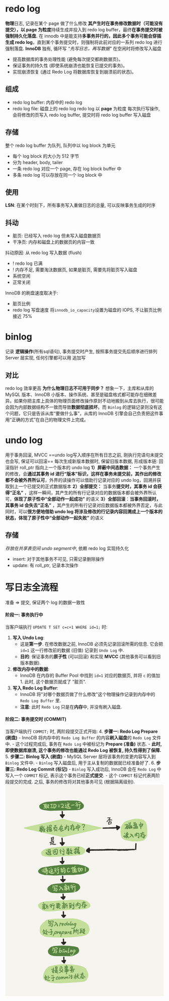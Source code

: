 # redo log
**物理**日志, 记录在某个 page 做了什么修改 
**其产生时在事务修改数据时（可能没有提交），以 page 为粒度**持续生成并投入到 redo log buffer，最终**在事务提交时被强制持久化落盘.** 在 innodb 中是能支持**多事务并行的，因此多个事务可能会穿插生成 redo log**，直到某个事务提交时，则强制将此前对应的一系列 redo log 进行强制落盘.
**InnoDB** 独有, 循环写
*“先写日志，再写数据”* 在空闲时将修改写入磁盘
- 提高数据库的事务处理性能 (避免每次提交都刷数据页)。
- 保证事务的持久性 (即使系统崩溃也能恢复已提交的事务)。
- 实现崩溃恢复 (通过 Redo Log 将数据库恢复到崩溃前的状态)。
## 组成
- redo log buffer: 内存中的 redo log
- redo log file: 磁盘上的 redo log
redo log 以 **page** 为粒度
每次执行写操作, 会将修改的页写入 redo log buffer, 提交时将 redo log buffer 写入磁盘
## 存储
整个 redo log buffer 为队列, 队列中以 log block 为单元
- 每个 log block 的大小为 512 字节
- 分为 header, body, tailer
- 一条 redo log 对应一个 page, 存在 log block buffer 中
- 多条 redo log 可以存放在同一个 log block 中
## 使用
**LSN**: 在某个时刻下，所有事务写入重做日志的总量, 可以反映事务生成的时序
## 抖动
- 脏页: 已经写入 redo log 但未写入磁盘数据页
- 干净页: 内存和磁盘上的数据页的内容一致

抖动原因: 从 redo log 写入数据 (flush)
- ! redo log 已满
- ! 内存不足, 需要淘汰数据页, 如果是脏页, 需要先将脏页写入磁盘
- 系统空闲
- 正常关闭

InnoDB 的刷盘速度取决于: 
- 脏页比例
- redo log 写盘速度
将`innodb_io_capacity`设置为磁盘的 IOPS, 不让脏页比例接近 $75\%$
# binlog
记录 **逻辑操作**(所有sql语句), 事务提交时产生, 按照事务提交先后顺序进行排列
Server 层实现, 任何引擎都可以用
追加写
## 对比
redo log 效率更高
**为什么物理日志不可用于同步？** 想象一下，主库和从库的 MySQL 版本、InnoDB 小版本、操作系统、甚至是磁盘格式都可能存在细微差异。如果你把主库上具体的物理页面修改操作原封不动地搬到从库去执行，很可能会因为内部数据结构不一致而导致**数据彻底损坏**。而 `Binlog` 的逻辑记录则没有这个问题，它只是告诉从库“要做什么事”，从库的 InnoDB 引擎会自己负责把这件事用“正确的方式”在自己的物理文件上完成。
# undo log
用于事务回滚, MVCC
==undo log写入顺序在所有日志之前, 刚执行完语句未提交也会写, 保证可以回滚==
每次生成新版本数据时, 保留旧版本数据, 形成版本链: 回滚指针 roll_ptr 指向上一个版本的 undo log
**1）屏蔽中间态数据：** 一个事务产生的修改，会**通过其事务 id 进行“版本”标识，这样在事务未提交前，其作出的修改都不会被外界所认可**，外界的读操作可以借助行记录对应的 undo log，回溯并获取到上一个已提交的正式数据版本
**2）全部提交：** 当事务**提交时，其事务 id 会获得“正名”** ，这样一瞬间，其产生的所有行记录对应的数据版本都会被外界所认可，**体现了原子性中“全部动作一起成功”** 的语义
**3）全部回滚**：**当事务回滚时，其事务 id 会失去“正名”** ，其产生的所有行记录对应数据版本都被外界否定，与此同时，可以**很方便地借助 undo log 将涉及修改的行记录内容回溯成上一个版本的状态，体现了原子性中“全部动作一起失败”** 的语义

## 存储
*存放在共享表空间 undo segment中*, 依赖 redo log 实现持久化
- insert: 对于其他事务不可见, 只需记录删除操作
- update: 有 roll_ptr, 记录本次操作
# 写日志全流程
准备 => 提交, 保证两个 log 的数据一致性
#### 阶段一: 事务执行中
当客户端执行 `UPDATE T SET c=c+1 WHERE id=1;` 时:
1. **写入 Undo Log**:
    - 这是**第一步**. 在修改数据之前, InnoDB 必须先记录回滚所需的信息. 它会把 `id=1` 这一行修改前的数据 (旧值) 记录到 `Undo Log` 中.
    - **目的**: 保证事务的**原子性** (可以回滚) 和实现 **MVCC** (其他事务可以看到旧版本数据).
2. **修改内存中的数据**:
    - InnoDB 在内存的 Buffer Pool 中找到 `id=1` 对应的数据页, 并将 `c` 的值加 1. 此时, 这个数据页就成了 "脏页".
3. **写入 Redo Log Buffer**:
    - InnoDB 将"对哪个数据页做了什么修改"这个物理操作记录到内存中的 `Redo Log Buffer` 里.
    - **注意**: 此时 `Redo Log` 只是在**内存**中, 并没有刷入磁盘.
#### 阶段二: 事务提交时 (COMMIT)
当客户端执行 `COMMIT;` 时, 两阶段提交正式开始:
4. **步骤一: Redo Log Prepare (刷盘)**
    - InnoDB 将内存中的 `Redo Log Buffer` 的内容**刷入磁盘**的 `Redo Log` 文件中.
    - 这个过程完成后, 事务在 `Redo Log` 中被标记为 **Prepare (准备)** 状态.
    - **此时, 即使数据库崩溃, 这个事务的修改也能通过 Redo Log 被恢复, 持久性得到了保障.**
5. **步骤二: Binlog 写入 (刷盘)**
    - MySQL Server 层将该事务的变更内容写入到 `Binlog` 文件中.
    - `Binlog` 写入磁盘后, 用于主从复制的数据就已经准备好了.
6. **步骤三: Redo Log Commit (标记)**
    - `Binlog` 写入成功后, InnoDB 会在 `Redo Log` 中写入一个 `COMMIT` 标记, 表示这个事务已经**正式提交**.
    - 这个 `COMMIT` 标记代表两阶段提交的完成. 之后, 事务的修改将对其他事务可见 (根据隔离级别).
![2e5bff4910ec189fe1ee6e2ecc7b4bbe.png](https://raw.githubusercontent.com/hmmm42/Picbed/main/obsidian/pictures2e5bff4910ec189fe1ee6e2ecc7b4bbe.png)

